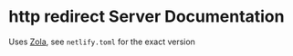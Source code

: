 # http redirect Server Documentation

Uses [Zola](https://www.getzola.org/), see `netlify.toml` for
the exact version
